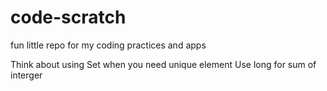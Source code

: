 # code-scratch

fun little repo for my coding practices and apps




Think about using Set when you need unique element
Use long for sum of interger 